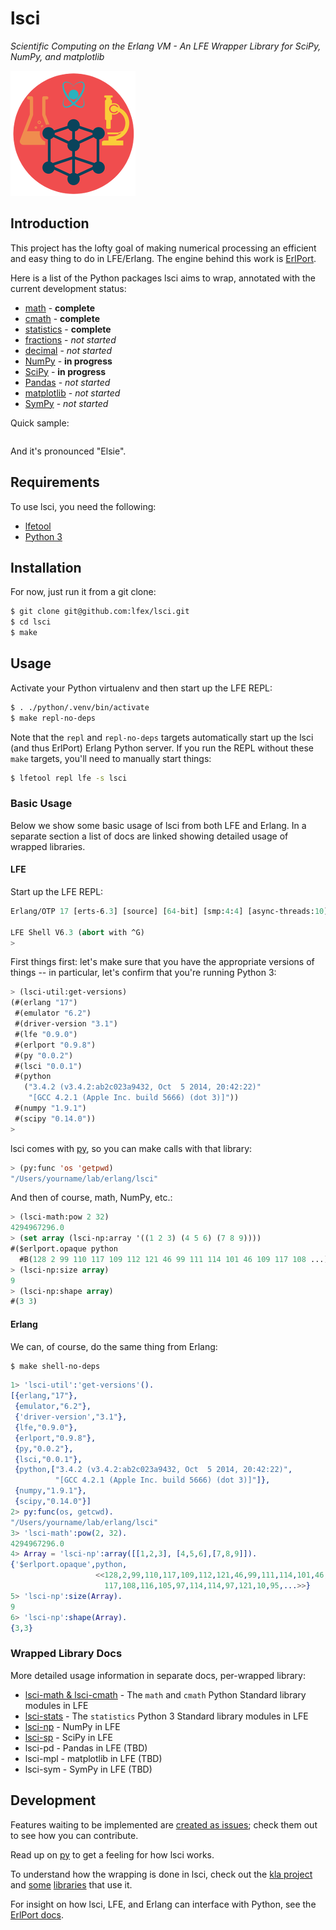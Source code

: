 # lsci

*Scientific Computing on the Erlang VM - An LFE Wrapper Library for SciPy, NumPy, and matplotlib*

<img src="resources/images/lsci-logo-1.png"/>


## Introduction

This project has the lofty goal of making numerical processing an efficient and
easy thing to do in LFE/Erlang. The engine behind this work is
[ErlPort](http://erlport.org/docs/python.html).

Here is a list of the Python packages lsci aims to wrap, annotated with
the current development status:

 * [math](https://docs.python.org/3/library/math.html) -
   <strong>complete</strong>
 * [cmath](https://docs.python.org/3/library/cmath.html) -
   <strong>complete</strong>
 * [statistics](https://docs.python.org/3/library/statistics.html) -
   <strong>complete</strong>
 * [fractions](https://docs.python.org/3/library/fractions.html) -
   <em>not started</em>
 * [decimal](https://docs.python.org/3/library/decimal.html) -
   <em>not started</em>
 * [NumPy](http://www.numpy.org/) -
   <strong>in progress</strong>
 * [SciPy](http://www.scipy.org/scipylib/index.html) -
   <strong>in progress</strong>
 * [Pandas](http://pandas.pydata.org/) -
   <em>not started</em>
 * [matplotlib](http://matplotlib.org/) -
   <em>not started</em>
 * [SymPy](http://www.sympy.org/en/index.html) -
   <em>not started</em>

Quick sample:

```cl

```

And it's pronounced "Elsie".


## Requirements

To use lsci, you need the following:

* [lfetool](http://docs.lfe.io/quick-start/1.html)
* [Python 3](https://www.python.org/downloads/)


## Installation

For now, just run it from a git clone:

```bash
$ git clone git@github.com:lfex/lsci.git
$ cd lsci
$ make
```


## Usage

Activate your Python virtualenv and then start up the LFE REPL:

```bash
$ . ./python/.venv/bin/activate
$ make repl-no-deps
```

Note that the ``repl`` and ``repl-no-deps`` targets automatically start up
the lsci (and thus ErlPort) Erlang Python server. If you run the REPL without
these ``make`` targets, you'll need to manually start things:

```bash
$ lfetool repl lfe -s lsci
```


### Basic Usage

Below we show some basic usage of lsci from both LFE and Erlang. In a
separate section a list of docs are linked showing detailed usage of wrapped
libraries.


#### LFE

Start up the LFE REPL:

```cl
Erlang/OTP 17 [erts-6.3] [source] [64-bit] [smp:4:4] [async-threads:10] ...

LFE Shell V6.3 (abort with ^G)
>
```

First things first: let's make sure that you have the appropriate versions
of things -- in particular, let's confirm that you're running Python 3:

```cl
> (lsci-util:get-versions)
(#(erlang "17")
 #(emulator "6.2")
 #(driver-version "3.1")
 #(lfe "0.9.0")
 #(erlport "0.9.8")
 #(py "0.0.2")
 #(lsci "0.0.1")
 #(python
   ("3.4.2 (v3.4.2:ab2c023a9432, Oct  5 2014, 20:42:22)"
    "[GCC 4.2.1 (Apple Inc. build 5666) (dot 3)]"))
 #(numpy "1.9.1")
 #(scipy "0.14.0"))
>
```

lsci comes with [py](https://github.com/lfex/py), so you can make calls
with that library:

```cl
> (py:func 'os 'getpwd)
"/Users/yourname/lab/erlang/lsci"
```

And then of course, math, NumPy, etc.:

```cl
> (lsci-math:pow 2 32)
4294967296.0
> (set array (lsci-np:array '((1 2 3) (4 5 6) (7 8 9))))
#($erlport.opaque python
  #B(128 2 99 110 117 109 112 121 46 99 111 114 101 46 109 117 108 ...))
> (lsci-np:size array)
9
> (lsci-np:shape array)
#(3 3)
```


#### Erlang

We can, of course, do the same thing from Erlang:

```bash
$ make shell-no-deps
```

```erlang
1> 'lsci-util':'get-versions'().
[{erlang,"17"},
 {emulator,"6.2"},
 {'driver-version',"3.1"},
 {lfe,"0.9.0"},
 {erlport,"0.9.8"},
 {py,"0.0.2"},
 {lsci,"0.0.1"},
 {python,["3.4.2 (v3.4.2:ab2c023a9432, Oct  5 2014, 20:42:22)",
          "[GCC 4.2.1 (Apple Inc. build 5666) (dot 3)]"]},
 {numpy,"1.9.1"},
 {scipy,"0.14.0"}]
2> py:func(os, getcwd).
"/Users/yourname/lab/erlang/lsci"
3> 'lsci-math':pow(2, 32).
4294967296.0
4> Array = 'lsci-np':array([[1,2,3], [4,5,6],[7,8,9]]).
{'$erlport.opaque',python,
                   <<128,2,99,110,117,109,112,121,46,99,111,114,101,46,109,
                     117,108,116,105,97,114,114,97,121,10,95,...>>}
5> 'lsci-np':size(Array).
9
6> 'lsci-np':shape(Array).
{3,3}
```


### Wrapped Library Docs

More detailed usage information in separate docs, per-wrapped library:

* [lsci-math & lsci-cmath](doc/math.md) - The ``math`` and ``cmath`` Python
  Standard library modules in LFE
* [lsci-stats](doc/stats.md) - The ``statistics`` Python 3 Standard library
  modules in LFE
* [lsci-np](doc/numpy.md) - NumPy in LFE
* [lsci-sp](doc/scipy.md) - SciPy in LFE
* lsci-pd - Pandas in LFE (TBD)
* lsci-mpl - matplotlib in LFE (TBD)
* lsci-sym - SymPy in LFE (TBD)


## Development

Features waiting to be implemented are
[created as issues](https://github.com/lfex/lsci/issues); check them out
to see how you can contribute.

Read up on [py](https://github.com/lfex/py) to get a feeling for how lsci works.

To understand how the wrapping is done in lsci, check out the
[kla project](https://github.com/billosys/kla) and
[some](https://github.com/billosys/kanin)
[libraries](https://github.com/billosys/lric) that use it.

For insight on how lsci, LFE, and Erlang can interface with Python, see the
[ErlPort docs](http://erlport.org/docs/python.html).
